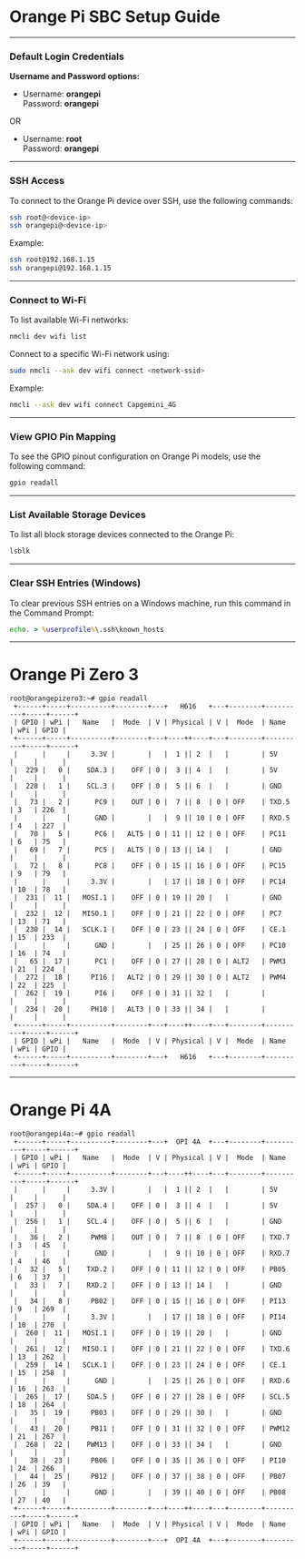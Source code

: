 # Orange Pi SBC Setup Guide  

---

### Default Login Credentials
**Username and Password options:**  
- Username: **orangepi**  
  Password: **orangepi**

OR  

- Username: **root**  
  Password: **orangepi**

---

### SSH Access
To connect to the Orange Pi device over SSH, use the following commands:  

```bash
ssh root@<device-ip>
ssh orangepi@<device-ip>
```
Example:
```bash
ssh root@192.168.1.15
ssh orangepi@192.168.1.15
```

---

### Connect to Wi-Fi
To list available Wi-Fi networks:  

```bash
nmcli dev wifi list
```
Connect to a specific Wi-Fi network using:  

```bash
sudo nmcli --ask dev wifi connect <network-ssid>
```
Example:
```bash
nmcli --ask dev wifi connect Capgemini_4G
```

---

### View GPIO Pin Mapping
To see the GPIO pinout configuration on Orange Pi models, use the following command:  

```bash
gpio readall
```

---

### List Available Storage Devices
To list all block storage devices connected to the Orange Pi:  

```bash
lsblk
```

---

### Clear SSH Entries (Windows)
To clear previous SSH entries on a Windows machine, run this command in the Command Prompt:  

```cmd
echo. > %userprofile%\.ssh\known_hosts
```

---

# Orange Pi Zero 3
```
root@orangepizero3:~# gpio readall
 +------+-----+----------+--------+---+   H616   +---+--------+----------+-----+------+
 | GPIO | wPi |   Name   |  Mode  | V | Physical | V |  Mode  | Name     | wPi | GPIO |
 +------+-----+----------+--------+---+----++----+---+--------+----------+-----+------+
 |      |     |     3.3V |        |   |  1 || 2  |   |        | 5V       |     |      |
 |  229 |   0 |    SDA.3 |    OFF | 0 |  3 || 4  |   |        | 5V       |     |      |
 |  228 |   1 |    SCL.3 |    OFF | 0 |  5 || 6  |   |        | GND      |     |      |
 |   73 |   2 |      PC9 |    OUT | 0 |  7 || 8  | 0 | OFF    | TXD.5    | 3   | 226  |
 |      |     |      GND |        |   |  9 || 10 | 0 | OFF    | RXD.5    | 4   | 227  |
 |   70 |   5 |      PC6 |   ALT5 | 0 | 11 || 12 | 0 | OFF    | PC11     | 6   | 75   |
 |   69 |   7 |      PC5 |   ALT5 | 0 | 13 || 14 |   |        | GND      |     |      |
 |   72 |   8 |      PC8 |    OFF | 0 | 15 || 16 | 0 | OFF    | PC15     | 9   | 79   |
 |      |     |     3.3V |        |   | 17 || 18 | 0 | OFF    | PC14     | 10  | 78   |
 |  231 |  11 |   MOSI.1 |    OFF | 0 | 19 || 20 |   |        | GND      |     |      |
 |  232 |  12 |   MISO.1 |    OFF | 0 | 21 || 22 | 0 | OFF    | PC7      | 13  | 71   |
 |  230 |  14 |   SCLK.1 |    OFF | 0 | 23 || 24 | 0 | OFF    | CE.1     | 15  | 233  |
 |      |     |      GND |        |   | 25 || 26 | 0 | OFF    | PC10     | 16  | 74   |
 |   65 |  17 |      PC1 |    OFF | 0 | 27 || 28 | 0 | ALT2   | PWM3     | 21  | 224  |
 |  272 |  18 |     PI16 |   ALT2 | 0 | 29 || 30 | 0 | ALT2   | PWM4     | 22  | 225  |
 |  262 |  19 |      PI6 |    OFF | 0 | 31 || 32 |   |        |          |     |      |
 |  234 |  20 |     PH10 |   ALT3 | 0 | 33 || 34 |   |        |          |     |      |
 +------+-----+----------+--------+---+----++----+---+--------+----------+-----+------+
 | GPIO | wPi |   Name   |  Mode  | V | Physical | V |  Mode  | Name     | wPi | GPIO |
 +------+-----+----------+--------+---+   H616   +---+--------+----------+-----+------+
```
---
# Orange Pi 4A
```
root@orangepi4a:~# gpio readall
 +------+-----+----------+--------+---+  OPI 4A  +---+--------+----------+-----+------+
 | GPIO | wPi |   Name   |  Mode  | V | Physical | V |  Mode  | Name     | wPi | GPIO |
 +------+-----+----------+--------+---+----++----+---+--------+----------+-----+------+
 |      |     |     3.3V |        |   |  1 || 2  |   |        | 5V       |     |      |
 |  257 |   0 |    SDA.4 |    OFF | 0 |  3 || 4  |   |        | 5V       |     |      |
 |  256 |   1 |    SCL.4 |    OFF | 0 |  5 || 6  |   |        | GND      |     |      |
 |   36 |   2 |     PWM8 |    OUT | 0 |  7 || 8  | 0 | OFF    | TXD.7    | 3   | 45   |
 |      |     |      GND |        |   |  9 || 10 | 0 | OFF    | RXD.7    | 4   | 46   |
 |   32 |   5 |    TXD.2 |    OFF | 0 | 11 || 12 | 0 | OFF    | PB05     | 6   | 37   |
 |   33 |   7 |    RXD.2 |    OFF | 0 | 13 || 14 |   |        | GND      |     |      |
 |   34 |   8 |     PB02 |    OFF | 0 | 15 || 16 | 0 | OFF    | PI13     | 9   | 269  |
 |      |     |     3.3V |        |   | 17 || 18 | 0 | OFF    | PI14     | 10  | 270  |
 |  260 |  11 |   MOSI.1 |    OFF | 0 | 19 || 20 |   |        | GND      |     |      |
 |  261 |  12 |   MISO.1 |    OFF | 0 | 21 || 22 | 0 | OFF    | TXD.6    | 13  | 262  |
 |  259 |  14 |   SCLK.1 |    OFF | 0 | 23 || 24 | 0 | OFF    | CE.1     | 15  | 258  |
 |      |     |      GND |        |   | 25 || 26 | 0 | OFF    | RXD.6    | 16  | 263  |
 |  265 |  17 |    SDA.5 |    OFF | 0 | 27 || 28 | 0 | OFF    | SCL.5    | 18  | 264  |
 |   35 |  19 |     PB03 |    OFF | 0 | 29 || 30 |   |        | GND      |     |      |
 |   43 |  20 |     PB11 |    OFF | 0 | 31 || 32 | 0 | OFF    | PWM12    | 21  | 267  |
 |  268 |  22 |    PWM13 |    OFF | 0 | 33 || 34 |   |        | GND      |     |      |
 |   38 |  23 |     PB06 |    OFF | 0 | 35 || 36 | 0 | OFF    | PI10     | 24  | 266  |
 |   44 |  25 |     PB12 |    OFF | 0 | 37 || 38 | 0 | OFF    | PB07     | 26  | 39   |
 |      |     |      GND |        |   | 39 || 40 | 0 | OFF    | PB08     | 27  | 40   |
 +------+-----+----------+--------+---+----++----+---+--------+----------+-----+------+
 | GPIO | wPi |   Name   |  Mode  | V | Physical | V |  Mode  | Name     | wPi | GPIO |
 +------+-----+----------+--------+---+  OPI 4A  +---+--------+----------+-----+------+
```

